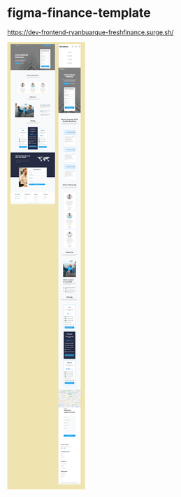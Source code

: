 # figma-finance-template

https://dev-frontend-ryanbuarque-freshfinance.surge.sh/

![Alt text](./assets/preview.png)
